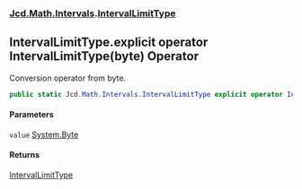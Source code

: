 ### [Jcd.Math.Intervals](Jcd.Math.Intervals.md 'Jcd.Math.Intervals').[IntervalLimitType](Jcd.Math.Intervals.IntervalLimitType.md 'Jcd.Math.Intervals.IntervalLimitType')

## IntervalLimitType.explicit operator IntervalLimitType(byte) Operator

Conversion operator from byte.

```csharp
public static Jcd.Math.Intervals.IntervalLimitType explicit operator IntervalLimitType(byte value);
```
#### Parameters

<a name='Jcd.Math.Intervals.IntervalLimitType.op_ExplicitJcd.Math.Intervals.IntervalLimitType(byte).value'></a>

`value` [System.Byte](https://docs.microsoft.com/en-us/dotnet/api/System.Byte 'System.Byte')

#### Returns
[IntervalLimitType](Jcd.Math.Intervals.IntervalLimitType.md 'Jcd.Math.Intervals.IntervalLimitType')